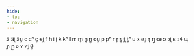 ```yaml
---
hide:
- toc
- navigation
---
```

ä
äi̯
äu̯
c
cʰ
ç
ei̯
f
h
i
j
k
kʰ
l
m
m̥
n̪
n̪̥
ou̯
p
pʰ
r
r̥
s̺
t̪
t̪ʰ
u
x
øɪ̯
ŋ
ŋ̥
œ
ɔ
ɔi̯
ɛ
ɪ
ɬ
ɰ
ɲ
ɲ̥
ʋ
ʏ
ʏi̯
θ̻
